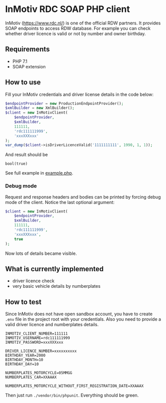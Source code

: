# InMotiv RDC SOAP PHP client

InMotiv (https://www.rdc.nl/) is one of the official RDW partners. It provides SOAP endpoints to access RDW database.
For example you can check whether driver licence is valid or not by number and owner birthday. 

## Requirements

* PHP 7.1
* SOAP extension

## How to use

Fill your InMotiv credentials and driver license details in the code below: 

```php
$endpointProvider = new ProductionEndpointProvider();
$xmlBuilder = new XmlBuilder();
$client = new InMotivClient(
    $endpointProvider,
    $xmlBuilder,
    111111,
    'rdc111111999',
    'xxxXXXxxx'
);
var_dump($client->isDriverLicenceValid('1111111111', 1990, 1, 1));
```

And result should be

```
bool(true)
```

See full example in [example.php](example.php).

### Debug mode

Request and response headers and bodies can be printed by forcing debug mode of the client.
Notice the last optional argument:

```php
$client = new InMotivClient(
    $endpointProvider,
    $xmlBuilder,
    111111,
    'rdc111111999',
    'xxxXXXxxx',
    true
);
```

Now lots of details became visible.

## What is currently implemented

* driver licence check
* very basic vehicle details by numberplates

## How to test

Since InMotiv does not have open sandbox account, you have to create `.env` file in the project root with
your credentials. Also you need to provide a valid driver licence and numberplates details.

```
INMOTIV_CLIENT_NUMBER=111111
INMOTIV_USERNAME=rdc111111999
INMOTIV_PASSWORD=xxxXXXxxx

DRIVER_LICENCE_NUMBER=xxxxxxxxxx
BIRTHDAY_YEAR=2000
BIRTHDAY_MONTH=10
BIRTHDAY_DAY=10

NUMBERPLATES_MOTORCYCLE=05MMGG
NUMBERPLATES_CAR=XXAAAX

NUMBERPLATES_MOTORCYCLE_WITHOUT_FIRST_REGISTRATION_DATE=XXAAAX
```

Then just run `./vendor/bin/phpunit`. Everything should be green.
